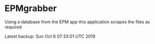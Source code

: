 # EPMgrabber
Using a database from the EPM app this application scrapes the files as required


Latest backup: Sun Oct 6 07:33:01 UTC 2019
